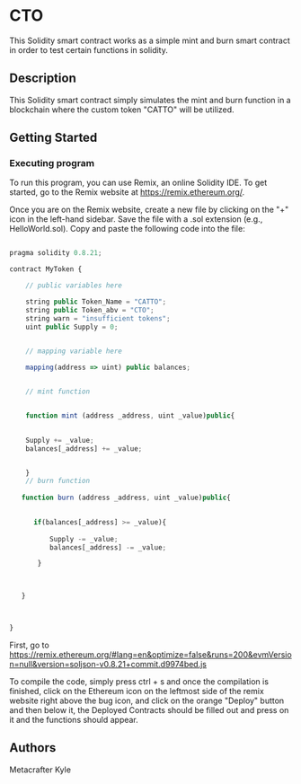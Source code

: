 # CTO

This Solidity smart contract works as a simple mint and burn smart contract in order to test certain functions in solidity.

## Description


This Solidity smart contract simply simulates the mint and burn function in a blockchain where
the custom token "CATTO" will be utilized.


## Getting Started

### Executing program

To run this program, you can use Remix, an online Solidity IDE. To get started, go to the Remix website at https://remix.ethereum.org/.

Once you are on the Remix website, create a new file by clicking on the "+" icon in the left-hand sidebar. Save the file with a .sol extension (e.g., HelloWorld.sol). Copy and paste the following code into the file:

```javascript

pragma solidity 0.8.21;

contract MyToken {

    // public variables here

    string public Token_Name = "CATTO";
    string public Token_abv = "CTO";
    string warn = "insufficient tokens";
    uint public Supply = 0;
	

    // mapping variable here

    mapping(address => uint) public balances;


    // mint function


    function mint (address _address, uint _value)public{

	
   	Supply += _value;
	balances[_address] += _value;


    }
    // burn function
    
   function burn (address _address, uint _value)public{

       
      if(balances[_address] >= _value){
	
	      Supply -= _value;
	      balances[_address] -= _value;

	   }
	


   }



}


```
First, go to https://remix.ethereum.org/#lang=en&optimize=false&runs=200&evmVersion=null&version=soljson-v0.8.21+commit.d9974bed.js

To compile the code, simply press ctrl + s and once the compilation is finished, click on the Ethereum icon on the leftmost side of the remix website right above the bug icon, and click on the orange "Deploy" button and then below it, the Deployed Contracts should be filled out
and press on it and the functions should appear.

## Authors

Metacrafter Kyle  
